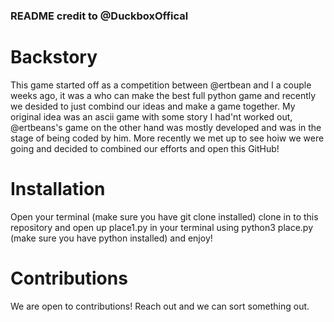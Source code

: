 ### README credit to @DuckboxOffical
# Backstory
This game started off as a competition between @ertbean and I a couple weeks ago, it was a who can make the best full python game and recently we desided to just combind our ideas and make a game together. My original idea was an ascii game with some story I had'nt worked out, @ertbeans's game on the other hand was mostly developed and was in the stage of being coded by him. More recently we met up to see hoiw we were going and decided to combined our efforts and open this GitHub! 
# Installation
Open your terminal (make sure you have git clone installed) clone in to this repository and open up place1.py in your terminal using python3 place.py (make sure you have python installed) and enjoy!
# Contributions
We are open to contributions! Reach out and we can sort something out.

